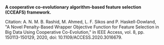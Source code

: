 **A cooperative co-evolutionary algorithm-based feature selection (CCEAFS) framework.**

Citation: A. N. M. B. Rashid, M. Ahmed, L. F. Sikos and P. Haskell-Dowland, "A Novel Penalty-Based Wrapper Objective Function for Feature Selection in Big Data Using Cooperative Co-Evolution," in IEEE Access, vol. 8, pp. 150113-150129, 2020, doi: 10.1109/ACCESS.2020.3016679.
